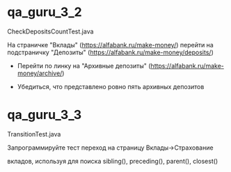 # qa_guru_3_2

CheckDepositsCountTest.java

На страничке "Вклады" (https://alfabank.ru/make-money/) перейти на подстраничку "Депозиты" (https://alfabank.ru/make-money/deposits/)

- Перейти по линку на "Архивные депозиты" (https://alfabank.ru/make-money/archive/)

- Убедиться, что представлено ровно пять архивных депозитов

# qa_guru_3_3

TransitionTest.java

Запрограммируйте тест переход на страницу Вклады->Страхование

вкладов, используя для поиска sibling(), preceding(), parent(), closest()